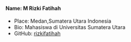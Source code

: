 #### Name: M Rizki Fatihah

- Place: Medan,Sumatera Utara Indonesia
- Bio: Mahasiswa di Universitas Sumatera Utara
- GitHub: [rizkifatihah](https://github.com/rizkifatihah)